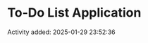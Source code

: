 # To-Do List Application






























































































































































Activity added: 2025-01-29 23:52:36
